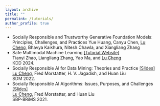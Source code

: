 ```yaml
---
layout: archive
title: ""
permalink: /tutorials/
author_profile: true
--- 
```

*   Socially Responsible and Trustworthy Generative Foundation Models: Principles, Challenges, and Practices
    Yue Huang, Canyu Chen, <u>Lu Cheng</u>, Bhavya Kaikhura, Nitesh Chawla, and Xiangliang Zhang
*   Safe Multimodal Machine Learning [[Tutorial Website]](https://sites.google.com/view/kdd-tutorial/safe-multi-modal)              
    Tianyi Zhao, Liangliang Zhang, Yao Ma, and <u>Lu Cheng</u>             
    KDD 2024.
*   Socially Responsible AI for Data Mining: Theories and Practice [[Slides]](https://docs.google.com/presentation/d/1aOY4Z_7FYDIQxXmFOiuUhuIbnBxQApcB-lreZjjlZK8/edit?usp=sharing)  
    <u>Lu Cheng</u>, Fred Morstatter, H. V. Jagadish, and Huan Liu  
    SDM 2022.
*   Socially Responsible AI Algorithms: Issues, Purposes, and Challenges [[Slides]](https://drive.google.com/file/d/1tivtWRcKcPk4XWutVwC0uU-bAeq2V-b9/view?usp=sharing)  
    <u>Lu Cheng</u>, Fred Morstatter, and Huan Liu  
    SBP-BRiMS 2021.
